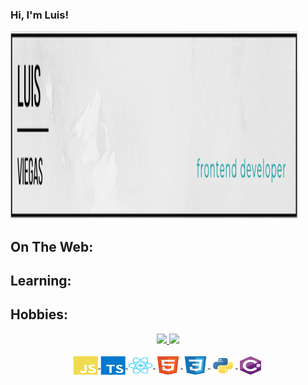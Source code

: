  ### Hi, I'm Luis!
   <img width="460" height="300" src="https://github.com/jluisviegas/jluisviegas/blob/main/luisviegas-img.png" />


<!--
**jluisviegas/jluisviegas** is a ✨ _special_ ✨ repository because its `README.md` (this file) appears on your GitHub profile.

Here are some ideas to get you started:

🔭 I’m currently working on Frontend and Fullstack applications
🌱 I’m currently learning React.js, Next.js, Node.js, MySQL, Prisma
👯 I’m looking to collaborate on ...
- 🤔 I’m looking for help with ...
- 💬 Ask me about ...
- 📫 How to reach me: ...
-->


## On The Web:

## Learning:

## Hobbies:

<div align="center">
  <a href="https://github.com/jluisviegas">
  <img height="180em" src="https://github-readme-stats.vercel.app/api?username=jluisviegas&show_icons=true&theme=dracula&include_all_commits=true&count_private=true"/>
  <img height="180em" src="https://github-readme-stats.vercel.app/api/top-langs/?username=jluisviegas&layout=compact&langs_count=7&theme=dracula"/>
</div>
<div align="center" style="display: inline_block"><br>
  <img align="center" alt="Rafa-Js" height="30" width="40" src="https://raw.githubusercontent.com/devicons/devicon/master/icons/javascript/javascript-plain.svg">
  <img align="center" alt="Rafa-Ts" height="30" width="40" src="https://raw.githubusercontent.com/devicons/devicon/master/icons/typescript/typescript-plain.svg">
  <img align="center" alt="Rafa-React" height="30" width="40" src="https://raw.githubusercontent.com/devicons/devicon/master/icons/react/react-original.svg">
  <img align="center" alt="Rafa-HTML" height="30" width="40" src="https://raw.githubusercontent.com/devicons/devicon/master/icons/html5/html5-original.svg">
  <img align="center" alt="Rafa-CSS" height="30" width="40" src="https://raw.githubusercontent.com/devicons/devicon/master/icons/css3/css3-original.svg">
  <img align="center" alt="Rafa-Python" height="30" width="40" src="https://raw.githubusercontent.com/devicons/devicon/master/icons/python/python-original.svg">
  <img align="center" alt="Rafa-Csharp" height="30" width="40" src="https://raw.githubusercontent.com/devicons/devicon/master/icons/csharp/csharp-original.svg">
</div>
